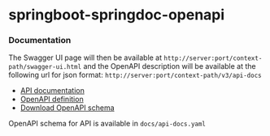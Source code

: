 # springboot-springdoc-openapi

### Documentation

The Swagger UI page will then be available at `http://server:port/context-path/swagger-ui.html` and the OpenAPI description will be available at the following url for json format: `http://server:port/context-path/v3/api-docs`

* [API documentation](http://localhost:8080/swagger-ui/index.html)
* [OpenAPI definition](http://localhost:8080/v3/api-docs)
* [Download OpenAPI schema](http://localhost:8080/v3/api-docs.yaml)

OpenAPI schema for API is available in `docs/api-docs.yaml`
	
	
